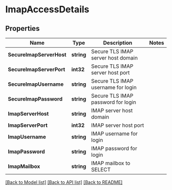 # ImapAccessDetails

## Properties

Name | Type | Description | Notes
------------ | ------------- | ------------- | -------------
**SecureImapServerHost** | **string** | Secure TLS IMAP server host domain | 
**SecureImapServerPort** | **int32** | Secure TLS IMAP server host port | 
**SecureImapUsername** | **string** | Secure TLS IMAP username for login | 
**SecureImapPassword** | **string** | Secure TLS IMAP password for login | 
**ImapServerHost** | **string** | IMAP server host domain | 
**ImapServerPort** | **int32** | IMAP server host port | 
**ImapUsername** | **string** | IMAP username for login | 
**ImapPassword** | **string** | IMAP password for login | 
**ImapMailbox** | **string** | IMAP mailbox to SELECT | 

[[Back to Model list]](../README#documentation-for-models) [[Back to API list]](../README#documentation-for-api-endpoints) [[Back to README]](../README)


